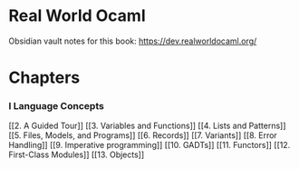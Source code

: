 # Real World Ocaml

Obsidian vault notes for this book:
https://dev.realworldocaml.org/

# Chapters
### I Language Concepts
[[2. A Guided Tour]]
[[3. Variables and Functions]]
[[4. Lists and Patterns]]
[[5. Files, Models, and Programs]]
[[6. Records]]
[[7. Variants]]
[[8. Error Handling]]
[[9. Imperative programming]]
[[10. GADTs]]
[[11. Functors]]
[[12. First-Class Modules]]
[[13. Objects]]


